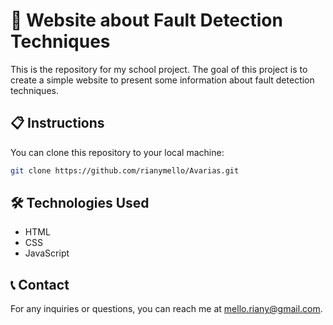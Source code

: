# 🌟 Website about Fault Detection Techniques

This is the repository for my school project. The goal of this project is to create a simple website to present some information about fault detection techniques.

## 📋 Instructions

You can clone this repository to your local machine:

```bash
git clone https://github.com/rianymello/Avarias.git
```

## 🛠️ Technologies Used

- HTML
- CSS
- JavaScript

## 📞 Contact

For any inquiries or questions, you can reach me at mello.riany@gmail.com.
